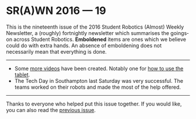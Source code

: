 # SR(A)WN 2016 — 19

This is the nineteenth issue of the 2016 Student Robotics (Almost) Weekly Newsletter, a (roughly) fortnightly newsletter which summarises the goings‐on across Student Robotics. **Emboldened** items are ones which we believe could do with extra hands. An absence of emboldening does not necessarily mean that everything is done.

---

* Some [more videos][more-videos] have been created. Notably one for [how to use the tablet][tablet-video].
* The Tech Day in Southampton last Saturday was very successful. The teams worked on their robots and made the most of the help offered.

---

Thanks to everyone who helped put this issue together. If you would like, you can also read the [previous issue][list-previous-issue].

[list-previous-issue]: https://groups.google.com/d/topic/srobo-news/saKgm_ZpPEQ/discussion
[more-videos]: https://groups.google.com/forum/#!topic/srobo/wsJrHe_VdJ8
[tablet-video]: https://youtu.be/1nuQV77-_x4
